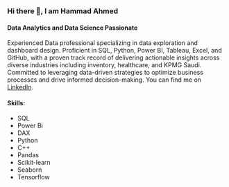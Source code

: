 ### Hi there 👋, I am Hammad Ahmed
#### Data Analytics and Data Science Passionate
Experienced Data professional specializing in data exploration and dashboard design. Proficient in SQL, Python, Power BI, Tableau, Excel, and GitHub, with a proven track record of delivering actionable insights across diverse industries including inventory, healthcare, and KPMG Saudi. Committed to leveraging data-driven strategies to optimize business processes and drive informed decision-making.
You can find me on [LinkedIn](https://www.linkedin.com/in/hammadhameed).
#### Skills: 
- SQL
- Power Bi
- DAX 
- Python
- C++
- Pandas
- Scikit-learn
- Seaborn
- Tensorflow
